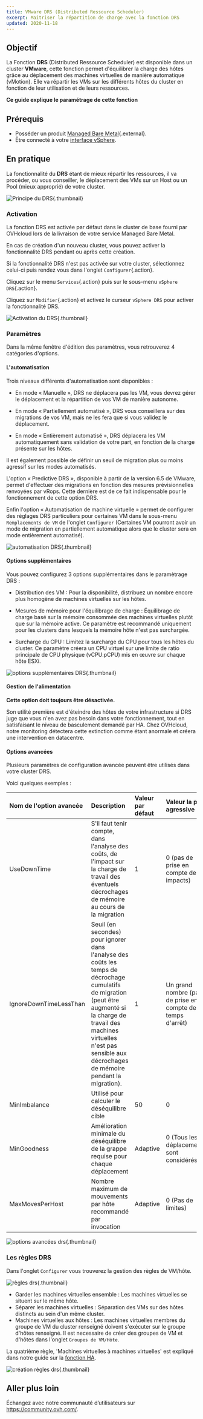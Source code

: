 ```yaml
---
title: VMware DRS (Distributed Ressource Scheduler)
excerpt: Maitriser la répartition de charge avec la fonction DRS
updated: 2020-11-18
---
```


## Objectif

La Fonction **DRS** (Distributed Ressource Scheduler) est disponible dans un cluster **VMware**, cette fonction permet d'équilibrer la charge des hôtes grâce au déplacement des machines virtuelles de manière automatique (vMotion). Elle va répartir les VMs sur les différents hôtes du cluster en fonction de leur utilisation et de leurs ressources.

**Ce guide explique le paramétrage de cette fonction**

## Prérequis

- Posséder un produit [Managed Bare Metal](https://www.ovhcloud.com/fr/managed-bare-metal/){.external}.
- Être connecté à votre [interface vSphere](vsphere-interface1.).

## En pratique

La fonctionnalité du **DRS** étant de mieux répartir les ressources, il va procéder, ou vous conseiller, le déplacement des VMs sur un Host ou un Pool (mieux approprié) de votre cluster.

![Principe du DRS](drs0.png){.thumbnail}

### Activation

La fonction DRS est activée par défaut dans le cluster de base fourni par OVHcloud lors de la livraison de votre service Managed Bare Metal.

En cas de création d'un nouveau cluster, vous pouvez activer la fonctionnalité DRS pendant ou après cette création.

Si la fonctionnalité DRS n'est pas activée sur votre cluster, sélectionnez celui-ci puis rendez vous dans l'onglet `Configurer`{.action}.

Cliquez sur le menu `Services`{.action} puis sur le sous-menu `vSphere DRS`{.action}.

Cliquez sur `Modifier`{.action} et activez le curseur `vSphere DRS` pour activer la fonctionnalité DRS.

![Activation du DRS](drs01.png){.thumbnail}

### Paramètres 

Dans la même fenêtre d'édition des paramètres, vous retrouverez 4 catégories d'options.

#### L'automatisation

Trois niveaux différents d'automatisation sont disponibles :

- En mode « Manuelle », DRS ne déplacera pas les VM, vous devrez gérer le déplacement et la répartition de vos VM de manière autonome.

- En mode « Partiellement automatisé », DRS vous conseillera sur des migrations de vos VM, mais ne les fera que si vous validez le déplacement.

- En mode « Entièrement automatisé », DRS déplacera les VM automatiquement sans validation de votre part, en fonction de la charge présente sur les hôtes.

Il est également possible de définir un seuil de migration plus ou moins agressif sur les modes automatisés.

L'option « Predictive DRS », disponible à partir de la version 6.5 de VMware, permet d'effectuer des migrations en fonction des mesures prévisionnelles renvoyées par vRops.
Cette dernière est de ce fait indispensable pour le fonctionnement de cette option DRS.

Enfin l'option « Automatisation de machine virtuelle » permet de configurer des règlages DRS particuliers pour certaines VM dans le sous-menu `Remplacements de VM` de l'onglet `Configurer` (Certaines VM pourront avoir un mode de migration en partiellement automatique alors que le cluster sera en mode entièrement automatisé).

![automatisation DRS](drs02.png){.thumbnail}

#### Options supplémentaires

Vous pouvez configurez 3 options supplémentaires dans le paramètrage DRS :

- Distribution des VM : Pour la disponibilité, distribuez un nombre encore plus homogène de machines virtuelles sur les hôtes. 

- Mesures de mémoire pour l'équilibrage de charge : Équilibrage de charge basé sur la mémoire consommée des machines virtuelles plutôt que sur la mémoire active.
Ce paramètre est recommandé uniquement pour les clusters dans lesquels la mémoire hôte n'est pas surchargée. 

- Surcharge du CPU : Limitez la surcharge du CPU pour tous les hôtes du cluster. Ce paramètre créera un CPU virtuel sur une limite de ratio principale de CPU physique (vCPU:pCPU) mis en œuvre sur chaque hôte ESXi. 

![options supplémentaires DRS](drs03.png){.thumbnail}

#### Gestion de l'alimentation

**Cette option doit toujours être désactivée.**

Son utilité première est d'éteindre des hôtes de votre infrastructure si DRS juge que vous n'en avez pas besoin dans votre fonctionnement, tout en satisfaisant le niveau de basculement demandé par HA.
Chez OVHcloud, notre monitoring détectera cette extinction comme étant anormale et créera une intervention en datacentre.

#### Options avancées

Plusieurs paramètres de configuration avancée peuvent être utilisés dans votre cluster DRS.

Voici quelques exemples :

|Nom de l'option avancée|Description|Valeur par défaut|Valeur la plus agressive|
|:---|:---|:---|:---|
|UseDownTime|S'il faut tenir compte, dans l'analyse des coûts, de l'impact sur la charge de travail des éventuels décrochages de mémoire au cours de la migration|1|0 (pas de prise en compte des impacts)|
|IgnoreDownTimeLessThan|Seuil (en secondes) pour ignorer dans l'analyse des coûts les temps de décrochage cumulatifs de migration (peut être augmenté si la charge de travail des machines virtuelles n'est pas sensible aux décrochages de mémoire pendant la migration).|1|Un grand nombre (pas de prise en compte des temps d'arrêt)|
|MinImbalance|Utilisé pour calculer le déséquilibre cible|50|0|
|MinGoodness|Amélioration minimale du déséquilibre de la grappe requise pour chaque déplacement|Adaptive|0 (Tous les déplacements sont considérés)|
|MaxMovesPerHost|Nombre maximum de mouvements par hôte recommandé par invocation|Adaptive|0 (Pas de limites)|

![options avancées drs](drs05.png){.thumbnail}

### Les règles DRS

Dans l'onglet `Configurer` vous trouverez la gestion des règles de VM/hôte.

![règles drs](drs06.png){.thumbnail}

- Garder les machines virtuelles ensemble : Les machines virtuelles se situent sur le même hôte.
- Séparer les machines virtuelles : Séparation des VMs sur des hôtes distincts au sein d'un même cluster.
- Machines virtuelles aux hôtes : Les machines virtuelles membres du groupe de VM du cluster renseigné doivent s'exécuter sur le groupe d'hôtes renseigné. Il est necessaire de créer des groupes de VM et d'hôtes dans l'onglet `Groupes de VM/Hôte`.

La quatrième règle, 'Machines virtuelles à machines virtuelles' est expliqué dans notre guide sur la [fonction HA](vmware_ha_high_availability1.).

![création règles drs](drs07.png){.thumbnail}

## Aller plus loin

Échangez avec notre communauté d’utilisateurs sur <https://community.ovh.com/>.
